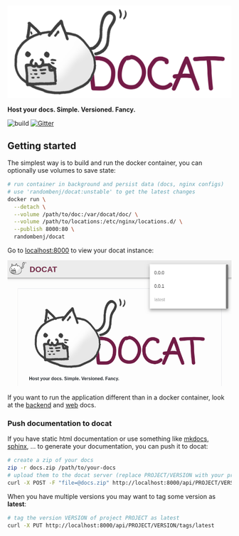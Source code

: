![docat](doc/assets/docat-teaser.png)

**Host your docs. Simple. Versioned. Fancy.**

![build](https://github.com/randombenj/docat/workflows/docat%20ci/badge.svg)
[![Gitter](https://badges.gitter.im/docat-docs-hosting/community.svg)](https://gitter.im/docat-docs-hosting/community?utm_source=badge&utm_medium=badge&utm_campaign=pr-badge)

## Getting started

The simplest way is to build and run the docker container,
you can optionally use volumes to save state:

```sh
# run container in background and persist data (docs, nginx configs)
# use 'randombenj/docat:unstable' to get the latest changes
docker run \
  --detach \
  --volume /path/to/doc:/var/docat/doc/ \
  --volume /path/to/locations:/etc/nginx/locations.d/ \
  --publish 8000:80 \
  randombenj/docat
```

Go to [localhost:8000](http://localhost:8000) to view your docat instance:

![docat screenshot](doc/assets/docat-screenshot.png)

If you want to run the application different than in a docker container, look at the
[backend](docat/README.md) and [web](web/README.md) docs.

### Push documentation to docat

If you have static html documentation or use something like
[mkdocs](https://www.mkdocs.org/), [sphinx](http://www.sphinx-doc.org/en/master/), ...
to generate your documentation, you can push it to docat:

```sh
# create a zip of your docs
zip -r docs.zip /path/to/your-docs
# upload them to the docat server (replace PROJECT/VERSION with your projectname and the version of the docs)
curl -X POST -F "file=@docs.zip" http://localhost:8000/api/PROJECT/VERSION
```

When you have multiple versions you may want to tag some version as **latest**:

```sh
# tag the version VERSION of project PROJECT as latest
curl -X PUT http://localhost:8000/api/PROJECT/VERSION/tags/latest
```
